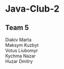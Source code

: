 # Java-Club-2


## Team 5
Diakiv Marta  
Maksym Kuzbyt  
Votus Liubomyr  
Kychma Nazar  
Huzar Dmitry  

